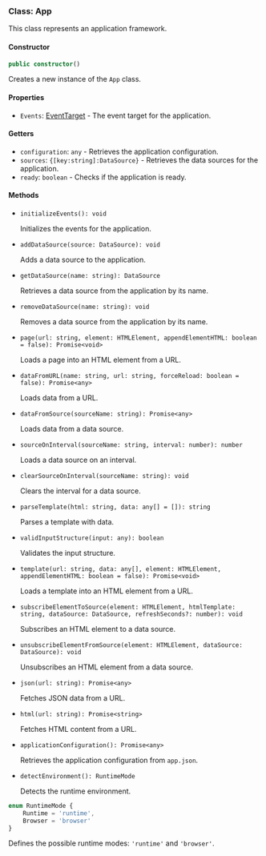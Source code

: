 ### Class: App

This class represents an application framework.

#### Constructor

```typescript
public constructor()
```

Creates a new instance of the `App` class.

#### Properties

- `Events`: [EventTarget](https://developer.mozilla.org/en-US/docs/Web/API/EventTarget) - The event target for the application.

#### Getters

- `configuration`: `any` - Retrieves the application configuration.
- `sources`: `{[key:string]:DataSource}` - Retrieves the data sources for the application.
- `ready`: `boolean` - Checks if the application is ready.

#### Methods

- `initializeEvents(): void`

    Initializes the events for the application.

- `addDataSource(source: DataSource): void`

    Adds a data source to the application.

- `getDataSource(name: string): DataSource`

    Retrieves a data source from the application by its name.

- `removeDataSource(name: string): void`

    Removes a data source from the application by its name.

- `page(url: string, element: HTMLElement, appendElementHTML: boolean = false): Promise<void>`

    Loads a page into an HTML element from a URL.

- `dataFromURL(name: string, url: string, forceReload: boolean = false): Promise<any>`

    Loads data from a URL.

- `dataFromSource(sourceName: string): Promise<any>`

    Loads data from a data source.

- `sourceOnInterval(sourceName: string, interval: number): number`

    Loads a data source on an interval.

- `clearSourceOnInterval(sourceName: string): void`

    Clears the interval for a data source.

- `parseTemplate(html: string, data: any[] = []): string`

    Parses a template with data.

- `validInputStructure(input: any): boolean`

    Validates the input structure.

- `template(url: string, data: any[], element: HTMLElement, appendElementHTML: boolean = false): Promise<void>`

    Loads a template into an HTML element from a URL.

- `subscribeElementToSource(element: HTMLElement, htmlTemplate: string, dataSource: DataSource, refreshSeconds?: number): void`

    Subscribes an HTML element to a data source.

- `unsubscribeElementFromSource(element: HTMLElement, dataSource: DataSource): void`

    Unsubscribes an HTML element from a data source.

- `json(url: string): Promise<any>`

    Fetches JSON data from a URL.

- `html(url: string): Promise<string>`

    Fetches HTML content from a URL.

- `applicationConfiguration(): Promise<any>`

    Retrieves the application configuration from `app.json`.

- `detectEnvironment(): RuntimeMode`

    Detects the runtime environment.

```typescript
enum RuntimeMode {
    Runtime = 'runtime',
    Browser = 'browser'
}
```

Defines the possible runtime modes: `'runtime'` and `'browser'`.